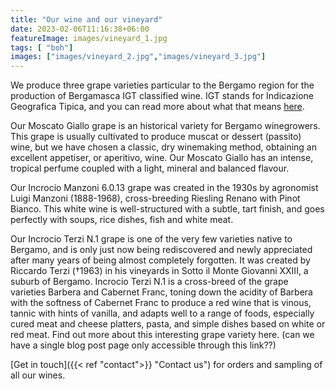 ```yaml
---
title: "Our wine and our vineyard"
date: 2023-02-06T11:16:38+06:00
featureImage: images/vineyard_1.jpg
tags: [ "boh"]
images: ["images/vineyard_2.jpg","images/vineyard_3.jpg"]
---
```

We produce three grape varieties particular to the Bergamo region for the production of Bergamasca IGT classified wine. IGT stands for Indicazione Geografica Tipica, and you can read more about what that means [here](https://www.flavoursholidays.co.uk/blog/italian-wine-classifications-doc-docg-igt-vdt/).

Our Moscato Giallo grape is an historical variety for Bergamo winegrowers. This grape is usually cultivated to produce muscat or dessert (passito) wine, but we have chosen a classic, dry winemaking method, obtaining an excellent appetiser, or aperitivo, wine. Our Moscato Giallo has an intense, tropical perfume coupled with a light, mineral and balanced flavour. 

Our Incrocio Manzoni 6.0.13 grape was created in the 1930s by agronomist Luigi Manzoni (1888-1968), cross-breeding Riesling Renano with Pinot Bianco. This white wine is well-structured with a subtle, tart finish, and goes perfectly with soups, rice dishes, fish and white meat.

Our Incrocio Terzi N.1 grape is one of the very few varieties native to Bergamo, and is only just now being rediscovered and newly appreciated after many years of being almost completely forgotten. It was created by Riccardo Terzi (†1963) in his vineyards in Sotto il Monte Giovanni XXIII, a suburb of Bergamo. Incrocio Terzi N.1 is a cross-breed of the grape varieties Barbera and Cabernet Franc, toning down the acidity of Barbera with the softness of Cabernet Franc to produce a red wine that is vinous, tannic with hints of vanilla, and adapts well to a range of foods, especially cured meat and cheese platters, pasta, and simple dishes based on white or red meat. Find out more about this interesting grape variety here. (can we have a single blog post page only accessible through this link??)

[Get in touch]({{< ref "contact">}} "Contact us") for orders and sampling of all our wines.
